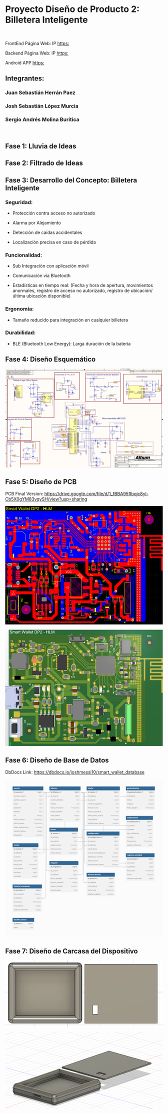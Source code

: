 
# Proyecto Diseño de Producto 2: Billetera Inteligente

<br />

FrontEnd Página Web: IP [https:](https://github.com/joshmessi10/frontend)

Backend Página Web: IP [https:](https://github.com/joshmessi10/backend)

Android APP [https:](https://github.com/joshmessi10/AndroidApplication)

## Integrantes:  

### Juan Sebastián Herrán Paez  

### Josh Sebastián López Murcia  

### Sergio Andrés Molina Buritica  

<br />

## Fase 1: Lluvia de Ideas 

## Fase 2: Filtrado de Ideas 

## Fase 3: Desarrollo del Concepto: Billetera Inteligente

### Seguridad:
  
-	Protección contra acceso no autorizado
  
-	Alarma por Alejamiento
  
-	Detección de caídas accidentales
  
-	Localización precisa en caso de pérdida

###	Funcionalidad: 

  *	Sub Integración con aplicación móvil
    
  *	Comunicación via Bluetooth
    
  *	Estadísticas en tiempo real: (Fecha y hora de apertura, movimientos anormales, registro de acceso no autorizado, registro de ubicación/última ubicación disponible)
    
###	Ergonomía: 

  *	Tamaño reducido para integración en cualquier billetera
    
###	Durabilidad:

  *	BLE (Bluetooth Low Energy): Larga duración de la batería


## Fase 4: Diseño Esquemático

![Schematic](https://github.com/joshmessi10/DisenoProducto2-Herran-Lopez-Molina/blob/main/images/PCBFinalSchematic.png?raw=true)

## Fase 5: Diseño de PCB

PCB Final Version: https://drive.google.com/file/d/1_fBBA95fIbqjc8yl-Cb5X0gYM83vqySH/view?usp=sharing

![PCB 2D](https://github.com/joshmessi10/DisenoProducto2-Herran-Lopez-Molina/blob/main/images/PCBFinal2D.png?raw=true)

![PCB 3D](https://github.com/joshmessi10/DisenoProducto2-Herran-Lopez-Molina/blob/main/images/PCBFinal3D.png?raw=true)

## Fase 6: Diseño de Base de Datos

DbDocs Link: https://dbdocs.io/joshmessi10/smart_wallet_database

![Database](https://github.com/joshmessi10/DisenoProducto2-Herran-Lopez-Molina/blob/main/images/smart_wallet_database.png?raw=true)


## Fase 7: Diseño de Carcasa del Dispositivo

![Front](https://github.com/joshmessi10/DisenoProducto2-Herran-Lopez-Molina/blob/main/images/FrontFusion.png?raw=true)

![Side](https://github.com/joshmessi10/DisenoProducto2-Herran-Lopez-Molina/blob/main/images/SideFusion.png?raw=true)

